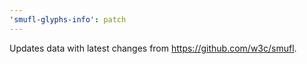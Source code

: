 ```yaml
---
'smufl-glyphs-info': patch
---
```


Updates data with latest changes from https://github.com/w3c/smufl.

